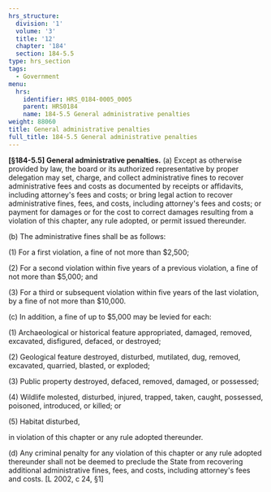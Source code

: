 ```yaml
---
hrs_structure:
  division: '1'
  volume: '3'
  title: '12'
  chapter: '184'
  section: 184-5.5
type: hrs_section
tags:
  - Government
menu:
  hrs:
    identifier: HRS_0184-0005_0005
    parent: HRS0184
    name: 184-5.5 General administrative penalties
weight: 88060
title: General administrative penalties
full_title: 184-5.5 General administrative penalties
---
```

**[§184-5.5] General administrative penalties.** (a) Except as otherwise provided by law, the board or its authorized representative by proper delegation may set, charge, and collect administrative fines to recover administrative fees and costs as documented by receipts or affidavits, including attorney's fees and costs; or bring legal action to recover administrative fines, fees, and costs, including attorney's fees and costs; or payment for damages or for the cost to correct damages resulting from a violation of this chapter, any rule adopted, or permit issued thereunder.

(b) The administrative fines shall be as follows:

(1) For a first violation, a fine of not more than $2,500;

(2) For a second violation within five years of a previous violation, a fine of not more than $5,000; and

(3) For a third or subsequent violation within five years of the last violation, by a fine of not more than $10,000.

(c) In addition, a fine of up to $5,000 may be levied for each:

(1) Archaeological or historical feature appropriated, damaged, removed, excavated, disfigured, defaced, or destroyed;

(2) Geological feature destroyed, disturbed, mutilated, dug, removed, excavated, quarried, blasted, or exploded;

(3) Public property destroyed, defaced, removed, damaged, or possessed;

(4) Wildlife molested, disturbed, injured, trapped, taken, caught, possessed, poisoned, introduced, or killed; or

(5) Habitat disturbed,

in violation of this chapter or any rule adopted thereunder.

(d) Any criminal penalty for any violation of this chapter or any rule adopted thereunder shall not be deemed to preclude the State from recovering additional administrative fines, fees, and costs, including attorney's fees and costs. [L 2002, c 24, §1]